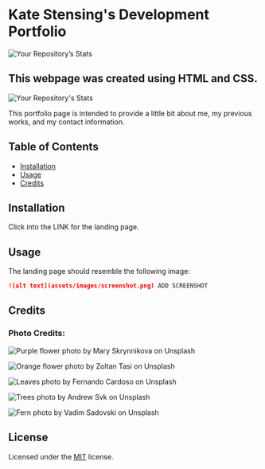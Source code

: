 # Kate Stensing's Development Portfolio  

![Your Repository’s Stats](https://github-readme-stats.vercel.app/api?username=kstensing&show_icons=true)

## This webpage was created using HTML and CSS.

![Your Repository's Stats](https://github-readme-stats.vercel.app/api/top-langs/?username=kstensing&theme=blue-green)

This portfolio page is intended to provide a little bit about me, my previous works, and my contact information. 

## Table of Contents

* [Installation](#installation)
* [Usage](#usage)
* [Credits](#credits)

## Installation

Click into the LINK for the landing page.


## Usage

The landing page should resemble the following image: 

```md
![alt text](assets/images/screenshot.png) ADD SCREENSHOT
```


## Credits

### Photo Credits:

![Purple flower photo by Mary Skrynnikova on Unsplash](https://unsplash.com/photos/qKfEYouKiiI?utm_source=unsplash&utm_medium=referral&utm_content=creditShareLink)

![Orange flower photo by Zoltan Tasi on Unsplash](https://unsplash.com/photos/Q75aqX0wHHA?utm_source=unsplash&utm_medium=referral&utm_content=creditShareLink)

![Leaves photo by Fernando Cardoso on Unsplash](https://unsplash.com/photos/qpBUAUApU0g?utm_source=unsplash&utm_medium=referral&utm_content=creditShareLink)
  
![Trees photo by Andrew Svk on Unsplash](https://unsplash.com/photos/qpBUAUApU0g?utm_source=unsplash&utm_medium=referral&utm_content=creditShareLink)

![Fern photo by Vadim Sadovski on Unsplash](https://unsplash.com/photos/qpBUAUApU0g?utm_source=unsplash&utm_medium=referral&utm_content=creditShareLink)
    


## License

Licensed under the [MIT](LICENSE.txt) license.

